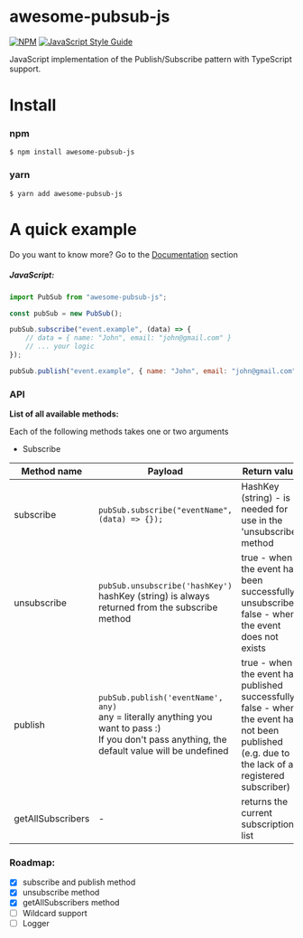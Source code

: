 # awesome-pubsub-js

[![NPM](https://img.shields.io/npm/v/awesome-pubsub-js.svg)](https://www.npmjs.com/package/awesome-pubsub-js) [![JavaScript Style Guide](https://img.shields.io/badge/code_style-standard-brightgreen.svg)](https://standardjs.com)

JavaScript implementation of the Publish/Subscribe pattern with TypeScript support.

# Install

### npm

```shell
$ npm install awesome-pubsub-js
```

### yarn

```shell
$ yarn add awesome-pubsub-js
```

# A quick example

Do you want to know more? Go to the [Documentation](#API) section

##### JavaScript:

```js
import PubSub from "awesome-pubsub-js";

const pubSub = new PubSub();

pubSub.subscribe("event.example", (data) => {
    // data = { name: "John", email: "john@gmail.com" }
    // ... your logic
});

pubSub.publish("event.example", { name: "John", email: "john@gmail.com" });
```

### API

**List of all available methods:**

Each of the following methods takes one or two arguments

- Subscribe

| Method name       | Payload                                                                                                                                                       | Return value                                                                                                                                            |
| ----------------- | ------------------------------------------------------------------------------------------------------------------------------------------------------------- | ------------------------------------------------------------------------------------------------------------------------------------------------------- |
| subscribe         | `pubSub.subscribe("eventName", (data) => {});`                                                                                                                | HashKey (string) - is needed for use in the 'unsubscribe' method                                                                                        |
| unsubscribe       | `pubSub.unsubscribe('hashKey')` <br /> hashKey (string) is always returned from the subscribe method                                                          | true - when the event has been successfully unsubscribed <br /> false - when the event does not exists                                                  |
| publish           | `pubSub.publish('eventName', any)` <br /> any = literally anything you want to pass :) <br /> If you don't pass anything, the default value will be undefined | true - when the event has published successfully <br /> false - when the event has not been published (e.g. due to the lack of a registered subscriber) |
| getAllSubscribers | -                                                                                                                                                             | returns the current subscription list                                                                                                                   |

### Roadmap:

- [x] subscribe and publish method
- [x] unsubscribe method
- [x] getAllSubscribers method
- [ ] Wildcard support
- [ ] Logger
